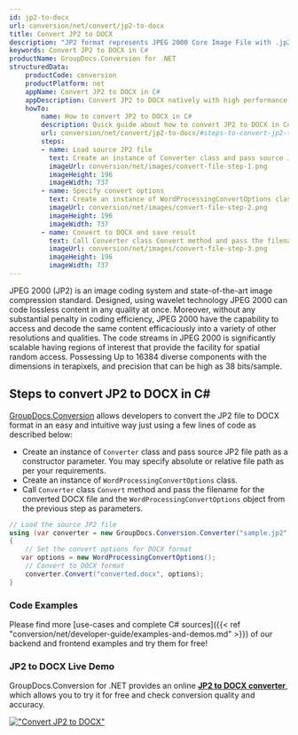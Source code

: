 ```yaml
---
id: jp2-to-docx
url: conversion/net/convert/jp2-to-docx
title: Convert JP2 to DOCX
description: "JP2 format represents JPEG 2000 Core Image File with .jp2 extension. Learn how to convert JP2 to DOCX file programmatically in C# language using GroupDocs.Conversion for .NET library."
keywords: Convert JP2 to DOCX in C#
productName: GroupDocs.Conversion for .NET
structuredData:
    productCode: conversion
    productPlatform: net
    appName: Convert JP2 to DOCX in C#
    appDescription: Convert JP2 to DOCX natively with high performance using C# language and server side GroupDocs.Conversion for .NET APIs, without the use of any software like Microsoft or Open Office.
    howTo:
        name: How to convert JP2 to DOCX in C# 
        description: Quick guide about how to convert JP2 to DOCX in C# with high performance and accuracy.
        url: conversion/net/convert/jp2-to-docx/#steps-to-convert-jp2-to-docx-in-c
        steps:
        - name: Load source JP2 file 
          text: Create an instance of Converter class and pass source JP2 file path as a constructor parameter. You may specify absolute or relative file path as per your requirements. 
          imageUrl: conversion/net/images/convert-file-step-1.png
          imageHeight: 196
          imageWidth: 737
        - name: Specify convert options 
          text: Create an instance of WordProcessingConvertOptions class.
          imageUrl: conversion/net/images/convert-file-step-2.png
          imageHeight: 196
          imageWidth: 737
        - name: Convert to DOCX and save result 
          text: Call Converter class Convert method and pass the filename for the converted HTML file and the WordProcessingConvertOptions object from the previous step as parameters.
          imageUrl: conversion/net/images/convert-file-step-3.png
          imageHeight: 196
          imageWidth: 737
---
```


JPEG 2000 (JP2) is an image coding system and state-of-the-art image compression standard. Designed, using wavelet technology JPEG 2000 can code lossless content in any quality at once. Moreover, without any substantial penalty in coding efficiency, JPEG 2000  have the capability to access and decode the same content efficaciously into a variety of other resolutions and qualities. The code streams in JPEG 2000 is significantly scalable having regions of interest that provide the facility for spatial random access. Possessing Up to 16384 diverse components with the dimensions in terapixels, and precision that can be high as 38 bits/sample.

## Steps to convert JP2 to DOCX in C#

[GroupDocs.Conversion](https://products.groupdocs.com/conversion/net) allows developers to convert the JP2 file to DOCX format in an easy and intuitive way just using a few lines of code as described below:

* Create an instance of `Converter` class and pass source JP2 file path as a constructor parameter. You may specify absolute or relative file path as per your requirements. 
* Create an instance of `WordProcessingConvertOptions` class.
* Call `Converter` class `Convert` method and pass the filename for the converted DOCX file and the `WordProcessingConvertOptions` object from the previous step as parameters.

```csharp
// Load the source JP2 file
using (var converter = new GroupDocs.Conversion.Converter("sample.jp2"))
{
    // Set the convert options for DOCX format
   var options = new WordProcessingConvertOptions();
    // Convert to DOCX format
    converter.Convert("converted.docx", options);
}
```

### Code Examples

Please find more [use-cases and complete C# sources]({{< ref "conversion/net/developer-guide/examples-and-demos.md" >}}) of our backend and frontend examples and try them for free!

### JP2 to DOCX Live Demo

GroupDocs.Conversion for .NET provides an online [**JP2 to DOCX converter**](https://products.groupdocs.app/conversion/jp2-to-docx), which allows you to try it for free and check conversion quality and accuracy.

[!["Convert JP2 to DOCX"](conversion/net/images/convert-to-docx/convert-jp2-to-docx.png)](https://products.groupdocs.app/conversion/jp2-to-docx)